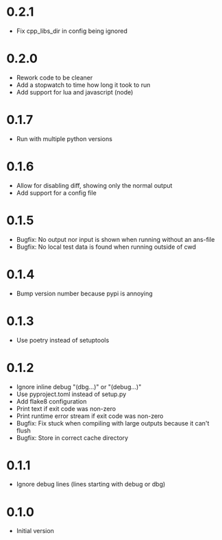 # 0.2.1

- Fix cpp_libs_dir in config being ignored

# 0.2.0

- Rework code to be cleaner
- Add a stopwatch to time how long it took to run
- Add support for lua and javascript (node)

# 0.1.7

- Run with multiple python versions

# 0.1.6

- Allow for disabling diff, showing only the normal output
- Add support for a config file

# 0.1.5

- Bugfix: No output nor input is shown when running without an ans-file
- Bugfix: No local test data is found when running outside of cwd

# 0.1.4

- Bump version number because pypi is annoying

# 0.1.3

- Use poetry instead of setuptools

# 0.1.2

- Ignore inline debug "(dbg...)" or "(debug...)"
- Use pyproject.toml instead of setup.py
- Add flake8 configuration
- Print text if exit code was non-zero
- Print runtime error stream if exit code was non-zero
- Bugfix: Fix stuck when compiling with large outputs because it can't flush
- Bugfix: Store in correct cache directory

# 0.1.1

- Ignore debug lines (lines starting with debug or dbg)

# 0.1.0

- Initial version
